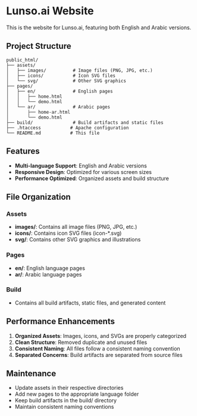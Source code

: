 # Lunso.ai Website

This is the website for Lunso.ai, featuring both English and Arabic versions.

## Project Structure

```
public_html/
├── assets/
│   ├── images/          # Image files (PNG, JPG, etc.)
│   ├── icons/           # Icon SVG files
│   └── svg/             # Other SVG graphics
├── pages/
│   ├── en/              # English pages
│   │   ├── home.html
│   │   └── demo.html
│   └── ar/              # Arabic pages
│       ├── home-ar.html
│       └── demo.html
├── build/               # Build artifacts and static files
├── .htaccess           # Apache configuration
└── README.md           # This file
```

## Features

- **Multi-language Support**: English and Arabic versions
- **Responsive Design**: Optimized for various screen sizes
- **Performance Optimized**: Organized assets and build structure

## File Organization

### Assets
- **images/**: Contains all image files (PNG, JPG, etc.)
- **icons/**: Contains icon SVG files (icon-*.svg)
- **svg/**: Contains other SVG graphics and illustrations

### Pages
- **en/**: English language pages
- **ar/**: Arabic language pages

### Build
- Contains all build artifacts, static files, and generated content

## Performance Enhancements

1. **Organized Assets**: Images, icons, and SVGs are properly categorized
2. **Clean Structure**: Removed duplicate and unused files
3. **Consistent Naming**: All files follow a consistent naming convention
4. **Separated Concerns**: Build artifacts are separated from source files

## Maintenance

- Update assets in their respective directories
- Add new pages to the appropriate language folder
- Keep build artifacts in the build/ directory
- Maintain consistent naming conventions
